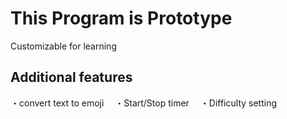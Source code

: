 # This Program is Prototype
Customizable for learning
## Additional features
・convert text to emoji　
・Start/Stop timer　
・Difficulty setting　
